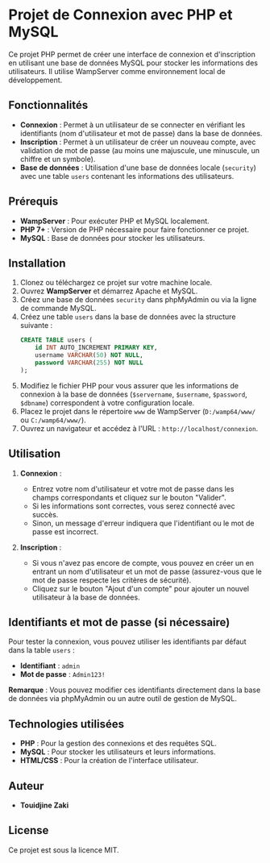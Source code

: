 
# Projet de Connexion avec PHP et MySQL

Ce projet PHP permet de créer une interface de connexion et d'inscription en utilisant une base de données MySQL pour stocker les informations des utilisateurs. Il utilise WampServer comme environnement local de développement.

## Fonctionnalités

- **Connexion** : Permet à un utilisateur de se connecter en vérifiant les identifiants (nom d'utilisateur et mot de passe) dans la base de données.
- **Inscription** : Permet à un utilisateur de créer un nouveau compte, avec validation de mot de passe (au moins une majuscule, une minuscule, un chiffre et un symbole).
- **Base de données** : Utilisation d'une base de données locale (`security`) avec une table `users` contenant les informations des utilisateurs.

## Prérequis

- **WampServer** : Pour exécuter PHP et MySQL localement.
- **PHP 7+** : Version de PHP nécessaire pour faire fonctionner ce projet.
- **MySQL** : Base de données pour stocker les utilisateurs.

## Installation

1. Clonez ou téléchargez ce projet sur votre machine locale.
2. Ouvrez **WampServer** et démarrez Apache et MySQL.
3. Créez une base de données `security` dans phpMyAdmin ou via la ligne de commande MySQL.
4. Créez une table `users` dans la base de données avec la structure suivante :
   ```sql
   CREATE TABLE users (
       id INT AUTO_INCREMENT PRIMARY KEY,
       username VARCHAR(50) NOT NULL,
       password VARCHAR(255) NOT NULL
   );
   ```
5. Modifiez le fichier PHP pour vous assurer que les informations de connexion à la base de données (`$servername`, `$username`, `$password`, `$dbname`) correspondent à votre configuration locale.
6. Placez le projet dans le répertoire `www` de WampServer (`D:/wamp64/www/` ou `C:/wamp64/www/`).
7. Ouvrez un navigateur et accédez à l'URL : `http://localhost/connexion`.

## Utilisation

1. **Connexion** :
   - Entrez votre nom d'utilisateur et votre mot de passe dans les champs correspondants et cliquez sur le bouton "Valider".
   - Si les informations sont correctes, vous serez connecté avec succès.
   - Sinon, un message d'erreur indiquera que l'identifiant ou le mot de passe est incorrect.

2. **Inscription** :
   - Si vous n'avez pas encore de compte, vous pouvez en créer un en entrant un nom d'utilisateur et un mot de passe (assurez-vous que le mot de passe respecte les critères de sécurité).
   - Cliquez sur le bouton "Ajout d'un compte" pour ajouter un nouvel utilisateur à la base de données.

## Identifiants et mot de passe (si nécessaire)

Pour tester la connexion, vous pouvez utiliser les identifiants par défaut dans la table `users` :

- **Identifiant** : `admin`
- **Mot de passe** : `Admin123!`

**Remarque** : Vous pouvez modifier ces identifiants directement dans la base de données via phpMyAdmin ou un autre outil de gestion de MySQL.

## Technologies utilisées

- **PHP** : Pour la gestion des connexions et des requêtes SQL.
- **MySQL** : Pour stocker les utilisateurs et leurs informations.
- **HTML/CSS** : Pour la création de l'interface utilisateur.

## Auteur

- **Touidjine Zaki**

## License

Ce projet est sous la licence MIT.
